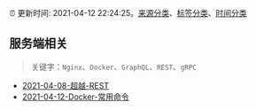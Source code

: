 :alarm_clock: 更新时间: 2021-04-12 22:24:25。[来源分类](../README.md)、[标签分类](../TAGS.md)、[时间分类](../TIMELINE.md)

## 服务端相关


> 关键字：`Nginx`、`Docker`、`GraphQL`、`REST`、`gRPC`



- [2021-04-08-超越-REST](https://www.ershicimi.com/p/dfd20f58fdae2a5a43556e599f335754) 
- [2021-04-12-Docker-常用命令](https://toutiao.io/k/fszlt1x) 